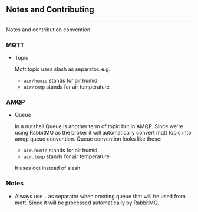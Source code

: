 ## Notes and Contributing

---

Notes and contribution convention.

### **MQTT**

- Topic

  Mqtt topic uses slash as separator. e.g.

  - `air/humid` stands for air humid
  - `air/temp` stands for air temperature

### **AMQP**

- Queue

  In a nutshell Queue is another term of topic but in AMQP. Since we're using RabbitMQ as the broker it will automatically convert mqtt topic into amqp queue convention. Queue convention looks like these:

  - `air.humid` stands for air humid
  - `air.temp` stands for air temperature

  It uses dot instead of slash

### Notes

- Always use `.` as separator when creating queue that will be used from mqtt. Since it will be processed automatically by RabbitMQ.
